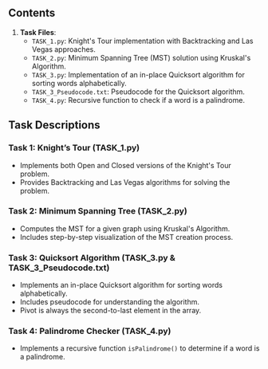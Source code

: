## **Contents**


1. **Task Files**:
   - `TASK_1.py`: Knight's Tour implementation with Backtracking and Las Vegas approaches.
   - `TASK_2.py`: Minimum Spanning Tree (MST) solution using Kruskal's Algorithm.
   - `TASK_3.py`: Implementation of an in-place Quicksort algorithm for sorting words alphabetically.
   - `TASK_3_Pseudocode.txt`: Pseudocode for the Quicksort algorithm.
   - `TASK_4.py`: Recursive function to check if a word is a palindrome.


## **Task Descriptions**

### **Task 1: Knight’s Tour (TASK_1.py)**
- Implements both Open and Closed versions of the Knight's Tour problem.
- Provides Backtracking and Las Vegas algorithms for solving the problem.

### **Task 2: Minimum Spanning Tree (TASK_2.py)**
- Computes the MST for a given graph using Kruskal's Algorithm.
- Includes step-by-step visualization of the MST creation process.

### **Task 3: Quicksort Algorithm (TASK_3.py & TASK_3_Pseudocode.txt)**
- Implements an in-place Quicksort algorithm for sorting words alphabetically.
- Includes pseudocode for understanding the algorithm.
- Pivot is always the second-to-last element in the array.

### **Task 4: Palindrome Checker (TASK_4.py)**
- Implements a recursive function `isPalindrome()` to determine if a word is a palindrome.
